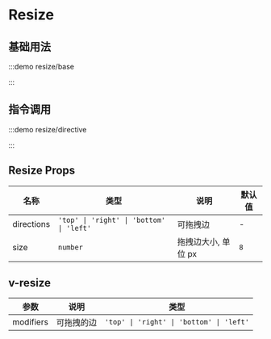 # Resize

## 基础用法

:::demo resize/base

:::

## 指令调用

:::demo resize/directive

:::

## Resize Props

| 名称       | 类型                                     | 说明                | 默认值 |
| ---------- | ---------------------------------------- | ------------------- | ------ |
| directions | `'top' \| 'right' \| 'bottom' \| 'left'` | 可拖拽边            | -      |
| size       | `number`                                 | 拖拽边大小, 单位 px | `8`    |

## v-resize

| 参数      | 说明       | 类型                                     |
| --------- | ---------- | ---------------------------------------- |
| modifiers | 可拖拽的边 | `'top' \| 'right' \| 'bottom' \| 'left'` |
